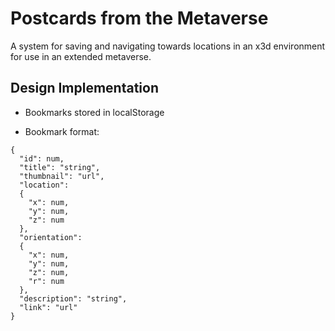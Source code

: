 # Postcards from the Metaverse
A system for saving and navigating towards locations in an x3d environment for use in an extended metaverse.

## Design Implementation

  - Bookmarks stored in localStorage
  
  - Bookmark format:
  
  ```
  {
    "id": num,
    "title": "string",
    "thumbnail": "url",
    "location":
    {
      "x": num,
      "y": num,
      "z": num
    },
    "orientation":
    {
      "x": num,
      "y": num,
      "z": num,
      "r": num
    },
    "description": "string",
    "link": "url"
  }
  ```
